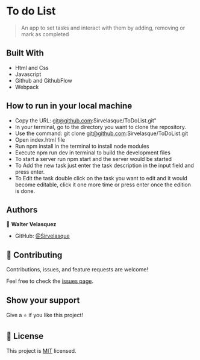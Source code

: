 # To do List

> An app to set tasks and interact with them by adding, removing or mark as completed


## Built With

- Html and Css
- Javascript
- Github and GithubFlow
- Webpack

## How to run in your local machine

- Copy the URL: git@github.com:Sirvelasque/ToDoList.git"
- In your terminal, go to the directory you want to clone the repository.
- Use the command: git clone git@github.com:Sirvelasque/ToDoList.git
- Open index.html file
- Run npm install in the terminal to install node modules
- Execute npm run dev in terminal to build the development files
- To start a server run npm start and the server would be started
- To Add the new task just enter the task description in the input field and press enter.
- To Edit the task double click on the task you want to edit and it would become editable, click it one more time or press enter once the edition is done.

## Authors

👤 **Walter Velasquez**

- GitHub: [@Sirvelasque](https://github.com/Sirvelasque)



## 🤝 Contributing

Contributions, issues, and feature requests are welcome!

Feel free to check the [issues page](../../issues/).

## Show your support

Give a ⭐️ if you like this project!



## 📝 License

This project is [MIT](./MIT.md) licensed.
